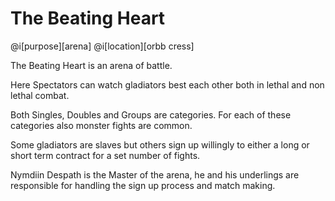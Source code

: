# The Beating Heart

@i[purpose][arena]
@i[location][orbb cress]

The Beating Heart is an arena of battle.

Here Spectators can watch gladiators best each other both in lethal and non lethal combat.

Both Singles, Doubles and Groups are categories. For each of these categories also monster fights are common.

Some gladiators are slaves but others sign up willingly to either a long or short term contract for a set number of fights.

Nymdiin Despath is the Master of the arena, he and his underlings are responsible for handling the sign up process and match making.
